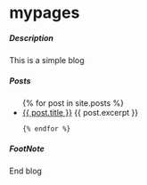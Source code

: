 # mypages

##### Description
This is a simple blog

##### Posts
  <ul class="posts">
    {% for post in site.posts %}
    <li>
      <a href="{{ post.url }}">{{ post.title }}</a>
      {{ post.excerpt }}
    </li>

    {% endfor %}
  </ul>
  
##### FootNote
End blog
